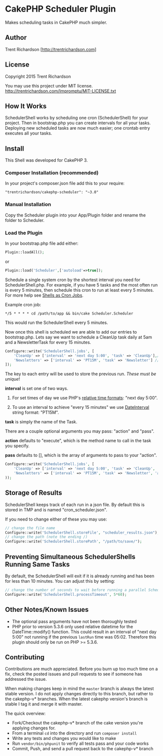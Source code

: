 CakePHP Scheduler Plugin
========================

Makes scheduling tasks in CakePHP much simpler.

Author
------
Trent Richardson [http://trentrichardson.com]

License
-------
Copyright 2015 Trent Richardson

You may use this project under MIT license.
http://trentrichardson.com/Impromptu/MIT-LICENSE.txt

How It Works
------------
SchedulerShell works by scheduling one cron (SchedulerShell) for your project. Then in bootstrap.php you can create intervals for all your tasks.  Deploying new scheduled tasks are now much easier; one crontab entry executes all your tasks.

Install
-------

This Shell was developed for CakePHP 3.

### Composer Installation (recommended)

In your project's composer.json file add this to your require:

````
"trentrichardson/cakephp-scheduler": "~3.0"
````

### Manual Installation

Copy the Scheduler plugin into your App/Plugin folder and rename the folder to Scheduler.

### Load the Plugin

In your bootstrap.php file add either:

```php
Plugin::loadAll();
```

or

```php
Plugin::load('Scheduler',['autoload'=>true]);
```

Schedule a single system cron by the shortest interval you need for SchedulerShell.php.  For example, if you have 5 tasks and the most often run is every 5 minutes, then schedule this cron to run at least every 5 minutes. For more help see [Shells as Cron Jobs](http://book.cakephp.org/2.0/en/console-and-shells/cron-jobs.html).

Example cron job:

````
*/5 * * * * cd /path/to/app && bin/cake Scheduler.Scheduler
````

This would run the SchedulerShell every 5 minutes.

Now once this shell is scheduled we are able to add our entries to bootstrap.php.  Lets say we want to schedule a CleanUp task daily at 5am and a NewsletterTask for every 15 minutes.

```php
Configure::write('SchedulerShell.jobs', [
	'CleanUp' => ['interval' => 'next day 5:00', 'task' => 'CleanUp'],// tomorrow at 5am
	'Newsletters' => ['interval' => 'PT15M', 'task' => 'Newsletter'] //every 15 minutes
]);
```

The key to each entry will be used to store the previous run.  *These must be unique*!

**interval** is set one of two ways.
1) For set times of day we use PHP's [relative time formats](http://www.php.net/manual/en/datetime.formats.relative.php): "next day 5:00".

2) To use an interval to achieve "every 15 minutes" we use [DateInterval](http://www.php.net/manual/en/class.dateinterval.php) string format: "PT15M".

**task** is simply the name of the Task.

There are a couple optional arguments you may pass: "action" and "pass".

**action** defaults to "execute", which is the method name to call in the task you specify.

**pass** defaults to [], which is the array of arguments to pass to your "action".

```php
Configure::write('SchedulerShell.jobs', [
	'CleanUp' => ['interval' => 'next day 5:00', 'task' => 'CleanUp', 'action' => 'execute', 'pass' => [] ],
	'Newsletters' => ['interval' => 'PT15M', 'task' => 'Newsletter', 'action' => 'execute', 'pass' => [] ]
));
```

Storage of Results
------------------
SchedulerShell keeps track of each run in a json file.  By default this is stored in TMP and is named "cron_scheduler.json".

If you need to change either of these you may use:

```php
// change the file name
Configure::write('SchedulerShell.storeFile', "scheduler_results.json");
// change the path (note the ending /)
Configure::write('SchedulerShell.storePath', "/path/to/save/");
```

Preventing Simultaneous SchedulerShells Running Same Tasks
----------------------------------------------------------
By default, the SchedulerShell will exit if it is already running and has been for less than 10 minutes. You can adjust this by setting:

```php
// change the number of seconds to wait before running a parallel SchedulerShell; 0 = do not exit
Configure::write('SchedulerShell.processTimeout', 5*60);
```

Other Notes/Known Issues
------------------------
- The optional pass arguments have not been thoroughly tested
- PHP prior to version 5.3.6 only used relative datetime for the DateTime::modify() function. This could result in an interval of "next day 5:00" not running if the previous `lastRun` time was 05:02. Therefore this plugin should only be run on PHP >= 5.3.6.

Contributing
------------
Contributions are much appreciated.  Before you burn up too much time on a fix, check the posted issues and pull requests to see if someone has addressed the issue.

When making changes keep in mind the `master` branch is always the latest stable version.  I do not apply changes directly to this branch, but rather to the cakephp-v* branches. When the latest cakephp version's branch is stable I tag it and merge it with master.

The quick overview:
- Fork/Checkout the cakephp-v* branch of the cake version you're applying changes for.
- From a terminal `cd` into the directory and run `composer install`
- Write any tests and changes you would like to make
- Run `vendor/bin/phpunit` to verify all tests pass and your code works
- Commit, Push, and send a pull request back to the cakephp-v* branch
